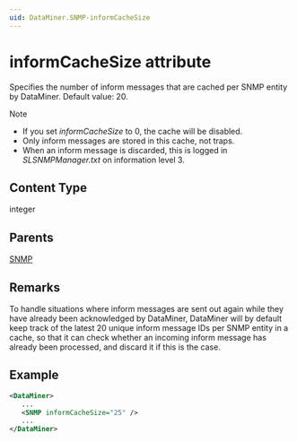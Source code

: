 ```yaml
---
uid: DataMiner.SNMP-informCacheSize
---
```


# informCacheSize attribute

Specifies the number of inform messages that are cached per SNMP entity by DataMiner. Default value: 20.

> [!NOTE]
>
> - If you set *informCacheSize* to 0, the cache will be disabled.
> - Only inform messages are stored in this cache, not traps.
> - When an inform message is discarded, this is logged in *SLSNMPManager.txt* on information level 3.

## Content Type

integer

## Parents

[SNMP](xref:DataMiner.SNMP)

## Remarks

To handle situations where inform messages are sent out again while they have already been acknowledged by DataMiner, DataMiner will by default keep track of the latest 20 unique inform message IDs per SNMP entity in a cache, so that it can check whether an incoming inform message has already been processed, and discard it if this is the case.

## Example

```xml
<DataMiner>
   ...
   <SNMP informCacheSize="25" />
   ...
</DataMiner>
```
